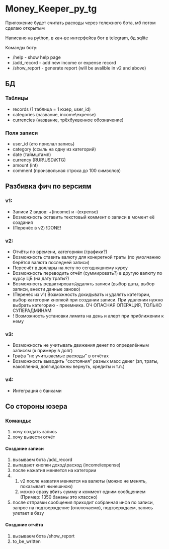 # Money_Keeper_py_tg
Приложение будет считать расходы через тележного бота, мб потом сделаю открытым

Написано на python, в кач-ве интерфейса бот в telegram, бд sqlite

Команды боту:

* /help - show help page
* /add_record - add new income or expense record
* /show_report - generate report (will be avalible in v2 and above)

## БД
### Таблицы
* records (1 таблица = 1 юзер, user_id)
* categories (название, income\expense)
* currencies (название, трёхбуквенное обозначение)

### Поля записи
* user_id (кто прислал запись)
* category (ссыль на одну из категорий)
* date (таймштамп)
* currency (RUR\USD\KTG)
* amount (int)
* comment (произвольная строка до 100 символов)

## Разбивка фич по версиям
### v1:
* Записи 2 видов: +(income) и -(expense)
* Возможность оставить текстовый коммент о записи в момент её создания
* (Перенёс в v2)
!DONE!

### v2:
* Отчёты по времени, категориям (графики?)
* Возможность ставить валюту для конкретной траты (по умолчанию берётся валюта последней записи)
* Пересчёт в доллары на лету по сегодняшнему курсу
* Возможность переводить отчёт (суммировать?) в другую валюту по курсу ЦБ (на дату траты?)
* Возможность редактировать\удалять записи (выбор даты, выбор записи, внести данные заново)
* (Перенёс из v1) Возможность докидывать и удалять категории, выбор категории кнопкой при создании записи. При удалении нужно выбрать категорию - преемника. ОЧ ОПАСНАЯ ОПЕРАЦИЯ, ТОЛЬКО СУПЕРАДМИНАМ
* ! Возможность установки лимита на день и алерт при приближении к нему

### v3:
* Возможность не учитывать движения денег по определённым записям (к примеру в долг)
* Графа "не учитываемые расходы" в отчётах
* Возможность выводить "состояния" разных масс денег (зп, траты, накопления, долги\должны вернуть, кредиты и т.п.)

### v4:
* Интеграция с банками

## Со стороны юзера

### Команды:
1. хочу создать запись
2. хочу вывести отчёт

#### Создание записи
1. вызываем бота /add_record
2. выпадают кнопки доход\расход (income\expense)
3. после нажатия меняется на категории
4.  1. v2 после нажатия меняется на валюты (можно не менять, показывает нынешнюю)
    2.  можно сразу вбить сумму и коммент одним сообщением (Пример: 1350 бананы это классно)
5. после отправки сообщения приходит собранная инфа по записи, запрос на подтверждение (отключаемо), подтверждаем, запись улетает в базу

#### Создание отчёта
1. вызываем бота /show_report
2. to_be_written